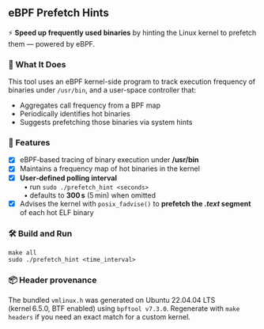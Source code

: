 ## eBPF Prefetch Hints

⚡ **Speed up frequently used binaries** by hinting the Linux kernel to prefetch them — powered by eBPF.

### 🚀 What It Does

This tool uses an eBPF kernel-side program to track execution frequency of binaries under `/usr/bin`, and a user-space controller that:

- Aggregates call frequency from a BPF map
- Periodically identifies hot binaries
- Suggests prefetching those binaries via system hints

### 🔧 Features

- [x] eBPF‑based tracing of binary execution under **/usr/bin**
- [x] Maintains a frequency map of hot binaries in the kernel
- [x] **User‑defined polling interval**  
  &nbsp;&nbsp;• run `sudo ./prefetch_hint <seconds>`  
  &nbsp;&nbsp;• defaults to **300 s** (5 min) when omitted
- [x] Advises the kernel with `posix_fadvise()` to **prefetch the
       *.text* segment** of each hot ELF binary

### 🛠️ Build and Run

```
make all
sudo ./prefetch_hint <time_interval>
```

### 📦 Header provenance
The bundled `vmlinux.h` was generated on Ubuntu 22.04.04 LTS (kernel 6.5.0, BTF enabled)
using `bpftool v7.3.0`. Regenerate with `make headers` if you need an exact match
for a custom kernel.
